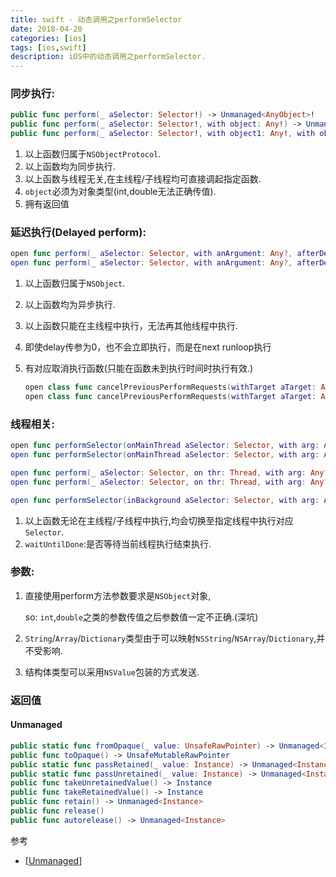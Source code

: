 ```yaml
---
title: swift - 动态调用之performSelector
date: 2018-04-20
categories: [ios]
tags: [ios,swift]
description: iOS中的动态调用之performSelector.
---
```


### 同步执行:

```swift
public func perform(_ aSelector: Selector!) -> Unmanaged<AnyObject>!
public func perform(_ aSelector: Selector!, with object: Any!) -> Unmanaged<AnyObject>!
public func perform(_ aSelector: Selector!, with object1: Any!, with object2: Any!) -> Unmanaged<AnyObject>!
```

1. 以上函数归属于`NSObjectProtocol`.
2. 以上函数均为同步执行.
3. 以上函数与线程无关,在主线程/子线程均可直接调起指定函数.
4. `object`必须为对象类型(int,double无法正确传值).
5. 拥有返回值

### 延迟执行(Delayed perform):

```swift
open func perform(_ aSelector: Selector, with anArgument: Any?, afterDelay delay: TimeInterval, inModes modes: [RunLoopMode])
open func perform(_ aSelector: Selector, with anArgument: Any?, afterDelay delay: TimeInterval)
```

1. 以上函数归属于`NSObject`.

2. 以上函数均为异步执行.

3. 以上函数只能在主线程中执行，无法再其他线程中执行.

4. 即使delay传参为0，也不会立即执行，而是在next runloop执行

5. 有对应取消执行函数(只能在函数未到执行时间时执行有效.)

   ```swift
   open class func cancelPreviousPerformRequests(withTarget aTarget: Any, selector aSelector: Selector, object anArgument: Any?)
   open class func cancelPreviousPerformRequests(withTarget aTarget: Any)
   ```


### 线程相关:

```swift
open func performSelector(onMainThread aSelector: Selector, with arg: Any?, waitUntilDone wait: Bool, modes array: [String]?)
open func performSelector(onMainThread aSelector: Selector, with arg: Any?, waitUntilDone wait: Bool)  

open func perform(_ aSelector: Selector, on thr: Thread, with arg: Any?, waitUntilDone wait: Bool, modes array: [String]?)
open func perform(_ aSelector: Selector, on thr: Thread, with arg: Any?, waitUntilDone wait: Bool)

open func performSelector(inBackground aSelector: Selector, with arg: Any?)
```

1. 以上函数无论在主线程/子线程中执行,均会切换至指定线程中执行对应 `Selector`.
2. `waitUntilDone`:是否等待当前线程执行结束执行.

### 参数:

 1. 直接使用perform方法参数要求是`NSObject`对象,

    so: `int`,`double`之类的参数传值之后参数值一定不正确.(深坑)

 2. `String`/`Array`/`Dictionary`类型由于可以映射`NSString`/`NSArray`/`Dictionary`,并不受影响.

 3. 结构体类型可以采用`NSValue`包装的方式发送.


### 返回值

#### Unmanaged

```swift
public static func fromOpaque(_ value: UnsafeRawPointer) -> Unmanaged<Instance>
public func toOpaque() -> UnsafeMutableRawPointer
public static func passRetained(_ value: Instance) -> Unmanaged<Instance>
public static func passUnretained(_ value: Instance) -> Unmanaged<Instance>
public func takeUnretainedValue() -> Instance
public func takeRetainedValue() -> Instance
public func retain() -> Unmanaged<Instance>
public func release()
public func autorelease() -> Unmanaged<Instance>
```



参考

- [[Unmanaged](http://nshipster.cn/unmanaged/)]
